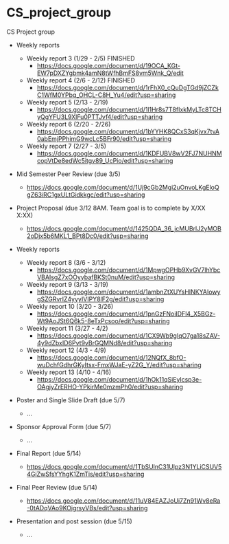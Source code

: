 # CS_project_group
CS Project group

  - Weekly reports
    - Weekly report 3 (1/29 - 2/5) FINISHED
      - https://docs.google.com/document/d/19OCA_KGt-EW7pDXZYgbmk4amN8tWfhBmFS8vm5Wnk_Q/edit
    - Weekly report 4 (2/6 - 2/12) FINISHED
      - https://docs.google.com/document/d/1rFhX0_cQuDgTGd9jZCZkC1WfM0YPbq_OHCL-C8H_Yu4/edit?usp=sharing
    - Weekly report 5 (2/13 - 2/19)
      - https://docs.google.com/document/d/1l1Hr8s7T8fIxkMyLTc8TCHyQgYFU3L9XlFu0PTTJvf4/edit?usp=sharing
    - Weekly report 6 (2/20 - 2/26)
      - https://docs.google.com/document/d/1bYYHK8QCxS3qKjvx7tvA0abEmjPPhimG9wcLc5BFr90/edit?usp=sharing
    - Weekly report 7 (2/27 - 3/5)
      - https://docs.google.com/document/d/1KDFUBV8wV2FJ7NUHNMcopVtDe8edWc5itgv89_UcPio/edit?usp=sharing
  
  - Mid Semester Peer Review (due 3/5)
      - https://docs.google.com/document/d/1Uj9cGb2Mgi2uOnvoLKgEloQgZ63iRC1gxULtGidkkgc/edit?usp=sharing
      
  - Project Proposal (due 3/12 8AM. Team goal is to complete by X/XX X:XX)
      - https://docs.google.com/document/d/1425QDA_36_jcMUBrlJ2yMOB2oDjx5b6MKL1_BPt8Dc0/edit?usp=sharing
      
  - Weekly reports
    - Weekly report 8 (3/6 - 3/12)
      - https://docs.google.com/document/d/1MpwgOPHb9XvGV7lhYbcVBAIsgZ7xOOyybafBKSt0nuM/edit?usp=sharing
    - Weekly report 9 (3/13 - 3/19)
      - https://docs.google.com/document/d/1ambnZtXUYsHINKYAIowygSZGRvrlZ4yyyIVIPY8lF2g/edit?usp=sharing
    - Weekly report 10 (3/20 - 3/26)
      - https://docs.google.com/document/d/1pnGzFNoiIDFl4_X5BGz-Wt9AoJSt6Q6k5-8eTxPcsoo/edit?usp=sharing
    - Weekly report 11 (3/27 - 4/2)
      - https://docs.google.com/document/d/1CX9Wb9gIqO7ga18sZAV-4y9dZbxID6Pvt9vBrGQMNd8/edit?usp=sharing
    - Weekly report 12 (4/3 - 4/9)
      - https://docs.google.com/document/d/12NQfX_8bfO-wuDchfGdhrGKyItsx-FmxWJaE-yZ2G_Y/edit?usp=sharing
    - Weekly report 13 (4/10 - 4/16)
      - https://docs.google.com/document/d/1hOk11qSiEylcsp3e-OAgjyZrERHO-YPkirMe0mzmPh0/edit?usp=sharing
  
  - Poster and Single Slide Draft (due 5/7)
      - ...
  
  - Sponsor Approval Form (due 5/7)
      - ...
  
  - Final Report (due 5/14)
      - https://docs.google.com/document/d/1TbSUlnC31Ulpz3N1YLiCSUV54GiZwSfsYYhgK1ZmTis/edit?usp=sharing
  
  - Final Peer Review (due 5/14)
      - https://docs.google.com/document/d/11uV84EAZJoUi7Zn91Wv8eRa-0tADqVAo9KOigrsyVBs/edit?usp=sharing
  
  - Presentation and post session (due 5/15)
      - ...
      

